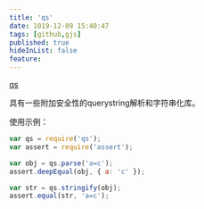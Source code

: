 ```yaml
---
title: 'qs'
date: 1019-12-09 15:40:47
tags: [github,gjs]
published: true
hideInList: false
feature: 
---
```

[qs](https://github.com/ljharb/qs)

具有一些附加安全性的querystring解析和字符串化库。


<!-- more -->


使用示例：

```javascript
var qs = require('qs');
var assert = require('assert');

var obj = qs.parse('a=c');
assert.deepEqual(obj, { a: 'c' });

var str = qs.stringify(obj);
assert.equal(str, 'a=c');
```